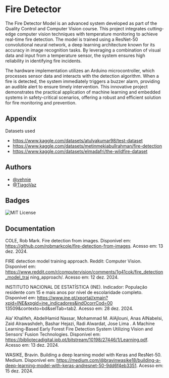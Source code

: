 
# Fire Detector

The Fire Detector Model is an advanced system developed as part of the Quality Control and Computer Vision course. This project integrates cutting-edge computer vision techniques with temperature monitoring to achieve real-time fire detection. The model is trained using a ResNet-50 convolutional neural network, a deep learning architecture known for its accuracy in image recognition tasks. By leveraging a combination of visual data and input from a temperature sensor, the system ensures high reliability in identifying fire incidents.

The hardware implementation utilizes an Arduino microcontroller, which processes sensor data and interacts with the detection algorithm. When a fire is detected, the system immediately triggers a buzzer alarm, providing an audible alert to ensure timely intervention. This innovative project demonstrates the practical application of machine learning and embedded systems in safety-critical scenarios, offering a robust and efficient solution for fire monitoring and prevention.


## Appendix

Datasets used
- https://www.kaggle.com/datasets/atulyakumar98/test-dataset
- https://www.kaggle.com/datasets/metinmekiabullrahman/fire-detection
- https://www.kaggle.com/datasets/elmadafri/the-wildfire-dataset



## Authors
- [@vehnie](https://github.com/vehnie)
- [@TiagoVaz]()


## Badges
![MIT License](https://img.shields.io/badge/License-MIT-green.svg)


## Documentation

COLE, Rob Mark. Fire detection from images. Disponível em:
https://github.com/robmarkcole/fire-detection-from-images. Acesso em: 13 dez. 2024.

FIRE detection model training approach. Reddit: Computer Vision. Disponível em:
https://www.reddit.com/r/computervision/comments/1g41cok/fire_detection_model_trai
ning_approach/. Acesso em: 12 dez. 2024.

INSTITUTO NACIONAL DE ESTATÍSTICA (INE). Indicador: População residente
com 15 e mais anos por nível de escolaridade completo. Disponível em:
https://www.ine.pt/xportal/xmain?xpid=INE&xpgid=ine_indicadores&indOcorrCod=00
13509&contexto=bd&selTab=tab2. Acesso em: 28 dez. 2024.

Ala’ Khalifeh, AbdelHamid Nassar, Mohammad M. AlAjlouni, Anas AlNabelsi, Zaid
Alrawashdeh, Bashar Hejazi, Radi Alwardat, Jose Lima . A Machine Learning-Based
Early Forest Fire Detection System Utilizing Vision and Sensors’ Fusion Technologies.
Disponível em: https://bibliotecadigital.ipb.pt/bitstream/10198/27446/1/Learning.pdf.
Acesso em: 13 dez. 2024.

WASIKE, Bravin. Building a deep learning model with Keras and ResNet-50. Medium.
Disponível em:
https://medium.com/@bravinwasike18/building-a-deep-learning-model-with-keras-andresnet-50-9dd6f4eb3351. Acesso em: 15 dez. 2024.


